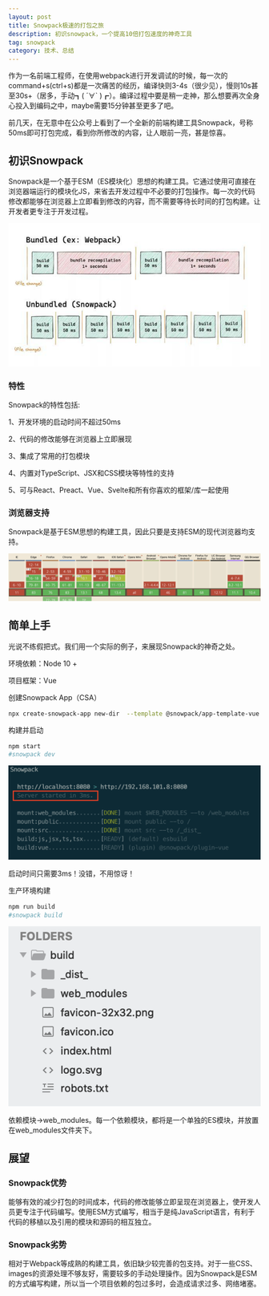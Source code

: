```yaml
---
layout: post
title: Snowpack极速的打包之旅
description: 初识snowpack，一个提高10倍打包速度的神奇工具
tag: snowpack
category: 技术、总结
---
```

作为一名前端工程师，在使用webpack进行开发调试的时候，每一次的command+s(ctrl+s)都是一次痛苦的经历，编译快则3-4s（很少见），慢则10s甚至30s+（居多，手动┓( ´∀` )┏）。编译过程中要是稍一走神，那么想要再次全身心投入到编码之中，maybe需要15分钟甚至更多了吧。

前几天，在无意中在公众号上看到了一个全新的前端构建工具Snowpack，号称50ms即可打包完成，看到你所修改的内容，让人眼前一亮，甚是惊喜。

## 初识Snowpack

Snowpack是一个基于ESM（ES模块化）思想的构建工具。它通过使用可直接在浏览器端运行的模块化JS，来省去开发过程中不必要的打包操作。每一次的代码修改都能够在浏览器上立即看到修改的内容，而不需要等待长时间的打包构建。让开发者更专注于开发过程。

![](/images/20200531snowpack/bundle.jpeg)

### 特性

Snowpack的特性包括:

1、开发环境的启动时间不超过50ms

2、代码的修改能够在浏览器上立即展现

3、集成了常用的打包模块

4、内置对TypeScript、JSX和CSS模块等特性的支持

5、可与React、Preact、Vue、Svelte和所有你喜欢的框架/库一起使用

### 浏览器支持

Snowpack是基于ESM思想的构建工具，因此只要是支持ESM的现代浏览器均支持。

![](/images/20200531snowpack/browser.png)

## 简单上手

光说不练假把式。我们用一个实际的例子，来展现Snowpack的神奇之处。

环境依赖：Node 10 +

项目框架：Vue

创建Snowpack App（CSA）

```bash
npx create-snowpack-app new-dir  --template @snowpack/app-template-vue
```

构建并启动

```bash
npm start
#snowpack dev
```

![](/images/20200531snowpack/snowpack-dev.png)

启动时间只需要3ms！没错，不用惊讶！

生产环境构建

```bash
npm run build
#snowpack build
```

![](/images/20200531snowpack/snowpack-dir.png)

依赖模块->web_modules。每一个依赖模块，都将是一个单独的ES模块，并放置在web_modules文件夹下。

## 展望

### Snowpack优势

能够有效的减少打包的时间成本，代码的修改能够立即呈现在浏览器上，使开发人员更专注于代码编写。使用ESM方式编写，相当于是纯JavaScript语言，有利于代码的移植以及引用的模块和源码的相互独立。

### Snowpack劣势

相对于Webpack等成熟的构建工具，依旧缺少较完善的包支持。对于一些CSS、images的资源处理不够友好，需要较多的手动处理操作。因为Snowpack是ESM的方式编写构建，所以当一个项目依赖的包过多时，会造成请求过多、网络堵塞。
